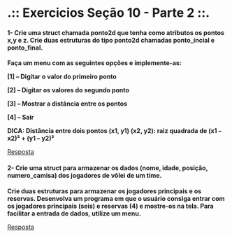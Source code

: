 # .:: Exercicios Seção 10 - Parte 2 ::.

#### 1- Crie uma struct chamada ponto2d que tenha como atributos os pontos x,y e z. Crie duas estruturas do tipo ponto2d chamadas ponto_incial e ponto_final.
<p><strong>Faça um menu com as seguintes opções e implemente-as:</strong></p>
<p><strong>[1] – Digitar o valor do primeiro ponto</strong></p>
<p><strong>[2] – Digitar os valores do segundo ponto</strong></p>
<p><strong>[3] – Mostrar a distância entre os pontos</strong></p>
<p><strong>[4] – Sair</strong></p>
<p></p>
<p><strong>DICA: Distância entre dois pontos (x1, y1) (x2, y2): raiz quadrada de (x1 – x2)² + (y1 – y2)²</strong></p>

[Resposta](./ExerciciosResolvidos/ex001.c)

#### 2- Crie uma struct para armazenar os dados (nome, idade, posição, numero_camisa) dos jogadores de vôlei de um time.
<p><strong>Crie duas estruturas para armazenar os jogadores principais e os reservas. Desenvolva um programa em que o usuário consiga entrar com os jogadores principais (seis) e reservas (4) e mostre-os na tela. Para facilitar a entrada de dados, utilize um menu.</strong></p>

[Resposta](./ExerciciosResolvidos/ex002.c)

